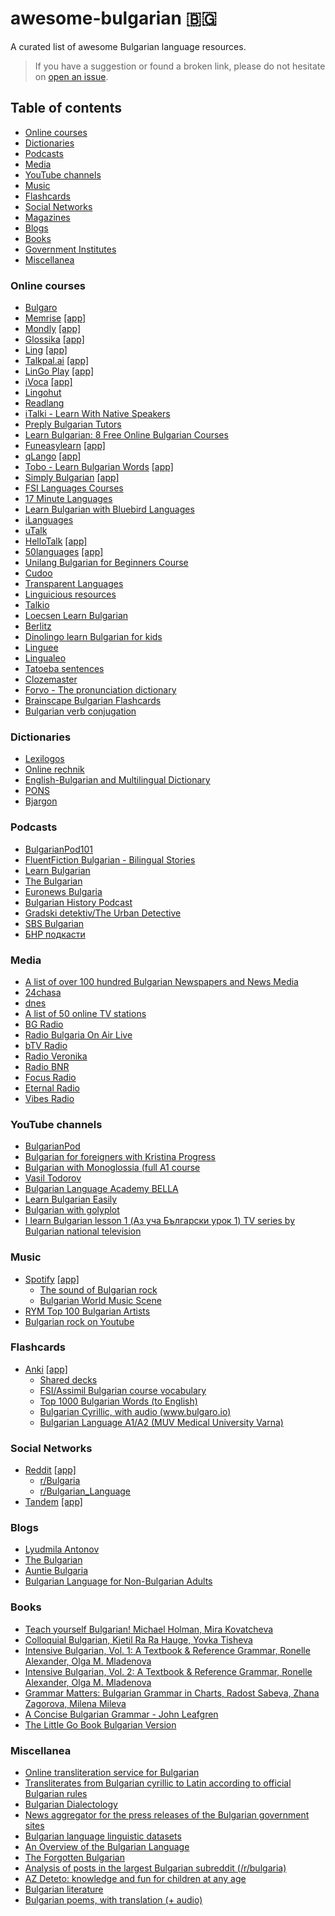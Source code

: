 # awesome-bulgarian :bulgaria:
A curated list of awesome Bulgarian language resources.

> If you have a suggestion or found a broken link, please do not hesitate on [open an issue](https://github.com/cvic/awesome-bulgarian/issues).

## Table of contents
* [Online courses](#online-courses)
* [Dictionaries](#dictionaries)
* [Podcasts](#podcasts)
* [Media](#media)
* [YouTube channels](#youtube-channels)
* [Music](#music)
* [Flashcards](#flashcards)
* [Social Networks](#social-networks)
* [Magazines](#magazines)
* [Blogs](#blogs)
* [Books](#books)
* [Government Institutes](#government-institutes)
* [Miscellanea](#miscellanea)

### Online courses
* [Bulgaro](https://www.bulgaro.io/learn-bulgarian)
* [Memrise](https://www.memrise.com/) [\[app\]](https://play.google.com/store/apps/details?id=com.memrise.android.memrisecompanion)
* [Mondly](https://www.mondly.com/blog/learn-bulgarian-online/) [\[app\]](https://play.google.com/store/apps/details?id=com.atistudios.mondly.languages)
* [Glossika](https://ai.glossika.com/language/learn-bulgarian) [\[app\]](https://play.google.com/store/apps/details?id=com.glossika.ai)
* [Ling](https://ling-app.com/learn-bulgarian) [\[app\]](https://play.google.com/store/apps/details?id=com.simyasolutions.ling.universal)
* [Talkpal.ai](https://talkpal.ai/learn-bulgarian) [\[app\]](https://play.google.com/store/apps/details?id=ai.talkpal)
* [LinGo Play](https://www.lingo-play.com/en/learn-bulgarian-language) [\[app\]](https://play.google.com/store/apps/details?id=ru.ipartner.lingo)
* [iVoca](https://ivoca.io/index-app-bulgarian.html) [\[app\]](https://play.google.com/store/apps/details?id=io.ivoca.conversationbulgarian)
* [Lingohut](https://www.lingohut.com/en/l113/learn-bulgarian)
* [Readlang](https://readlang.com/bg/dashboard)
* [iTalki - Learn With Native Speakers](https://www.italki.com/en/teachers/bulgarian)
* [Preply Bulgarian Tutors](https://preply.com/en/online/bulgarian-tutors)
* [Learn Bulgarian: 8 Free Online Bulgarian Courses](https://www.livelingua.com/courses/Bulgarian)
* [Funeasylearn](https://www.funeasylearn.com/learn-bulgarian) [\[app\]](https://play.google.com/store/apps/details?id=com.funeasylearn.bulgarian)
* [qLango](https://qlango.com/languages) [\[app\]](https://play.google.com/store/apps/details?id=co.uk.exocron.android.qlango)
* [Tobo - Learn Bulgarian Words](https://www.toboapp.com) [\[app\]](https://play.google.com/store/apps/details?id=com.learn.common.bulgarian.vocabulary.words.learning.phrases)
* [Simply Bulgarian](https://simplylearnapp.com/bulgarian/index.html) [\[app\]](https://play.google.com/store/apps/details?id=simply.learn.bulgarian)
* [FSI Languages Courses](https://fsi-languages.yojik.eu/languages/oldfsi/languages/bulgarian.html)
* [17 Minute Languages](https://www.17-minute-languages.com/en/learn-bulgarian)
* [Learn Bulgarian with Bluebird Languages](https://bluebirdlanguages.com)
* [iLanguages](https://ilanguages.org/bulgarian.php)
* [uTalk](https://utalk.com/en/plans/bulgarian)
* [HelloTalk](https://www.hellotalk.com) [\[app\]](https://play.google.com/store/apps/details?id=com.hellotalk)
* [50languages](https://www.50languages.com/learn-more-about-bulgarian) [\[app\]](https://play.google.com/store/apps/details?id=mobi.steps.fiftylanguages)
* [Unilang Bulgarian for Beginners Course](https://unilang.org/course.php?res=60)
* [Cudoo](https://cudoo.com/product-category/languages/bulgarian/)
* [Transparent Languages](https://www.transparent.com/courses#/bulgarian?vis=individual&hash=individuals)
* [Linguicious resources](https://linguicious.com/en/study-bulgarian)
* [Talkio](https://www.talkio.ai/languages/bg-bg)
* [Loecsen Learn Bulgarian](https://www.loecsen.com/en/learn-bulgarian#/en/Essentials)
* [Berlitz](https://www.berlitz.com/languages/bulgarian)
* [Dinolingo learn Bulgarian for kids](https://www.dinolingo.com/learn-bulgarian-for-kids)
* [Linguee](https://www.linguee.com)
* [Lingualeo](https://lingualeo.com/en/learn/bg)
* [Tatoeba sentences](https://tatoeba.org/en/sentences/show_all_in/bul/none)
* [Clozemaster](https://www.clozemaster.com/languages/expand-bulgarian-vocabulary)
* [Forvo - The pronunciation dictionary](https://forvo.com/languages/bg/)
* [Brainscape Bulgarian Flashcards](https://www.brainscape.com/subjects/bulgarian)
* [Bulgarian verb conjugation](https://www.verbix.com/languages/bulgarian)

### Dictionaries
* [Lexilogos](https://www.lexilogos.com/english/bulgarian_dictionary.htm)
* [Online rechnik](https://www.onlinerechnik.com)
* [English-Bulgarian and Multilingual Dictionary](https://bgen.dict.cc)
* [PONS](https://en.pons.com/translate/bulgarian-english)
* [Bjargon](https://www.bgjargon.com)

### Podcasts
* [BulgarianPod101](https://www.bulgarianpod101.com)
* [FluentFiction Bulgarian - Bilingual Stories](https://open.spotify.com/show/05XlSaeWRyzzDyI4ZRcVlJ)
* [Learn Bulgarian](https://open.spotify.com/show/4Rag6OZzw3UliR05eDTotk)
* [The Bulgarian](https://open.spotify.com/show/0FtlGMyDzMUcRzJmIfFYXy)
* [Euronews Bulgaria](https://open.spotify.com/show/2LbaJcj1CcUDYPwKgAt9EY)
* [Bulgarian History Podcast](https://www.bghistorypodcast.com)
* [Gradski detektiv/The Urban Detective](https://www.detectivepodcast.com/en/)
* [SBS Bulgarian](https://tunein.com/podcasts/News--Politics-Podcasts/SBS-Bulgarian-p414924/)
* [БНР подкасти](https://soundcloud.com/bnrpodcasts/sets/novinite-na-detski-ezik)

### Media
* [A list of over 100 hundred Bulgarian Newspapers and News Media](http://www.abyznewslinks.com/bulga.htm)
* [24chasa](https://www.24chasa.bg)
* [dnes](https://www.dnes.bg)
* [A list of 50 online TV stations](https://streema.com/radios/country/Bulgaria)
* [BG Radio](https://bg-radio.org)
* [Radio Bulgaria On Air Live](https://www.bgonair.bg/p/radio)
* [bTV Radio](https://btvradio.bg)
* [Radio Veronika](https://www.radioveronika.bg)
* [Radio BNR](https://bnr.bg)
* [Focus Radio](https://www.focus-radio.net)
* [Eternal Radio](https://radio.eternalnetworktm.com)
* [Vibes Radio](https://vibesradio.org)

### YouTube channels
* [BulgarianPod](https://www.youtube.com/@BulgarianPod101/videos)
* [Bulgarian for foreigners with Kristina Progress](https://www.youtube.com/@kristinaprogress/videos)
* [Bulgarian with Monoglossia (full A1 course](https://www.youtube.com/watch?v=oxN58Q2iQC4&list=PLZsGB_rNryBgR76xIf55qb_5LE_rmJsey)
* [Vasil Todorov](https://www.youtube.com/@vasiltodorov405/videos)
* [Bulgarian Language Academy BELLA ](https://www.youtube.com/@bulgarianlanguageacademy2587/videos)
* [Learn Bulgarian Easily](https://www.youtube.com/@learnbulgarian/videos)
* [Bulgarian with golyplot](https://www.youtube.com/@golyplot/videos)
* [I learn Bulgarian lesson 1 (Аз уча Български урок 1) TV series by Bulgarian national television](https://www.youtube.com/watch?v=9NC5zumL2yM&list=PLnEXbUSPy8Rslhj5xJeTb3mT9pqpLOl5N)

### Music
* [Spotify](https://spotify.com/) [\[app\]](https://play.google.com/store/apps/details?id=com.spotify.music)
    * [The sound of Bulgarian rock](https://open.spotify.com/playlist/3VKkzhc2BBXqtDDKgA1L8E)
    * [Bulgarian World Music Scene](https://open.spotify.com/playlist/4uSBdWweUsolmTFv63XVqM)
* [RYM Top 100 Bulgarian Artists](https://rateyourmusic.com/list/Miklak/top_100_bulgarian_artists_on_rym)
* [Bulgarian rock on Youtube](https://www.youtube.com/watch?v=ew204Vi5EvQ&list=PL8elq6vwVConJdc8GyqYrNJwoMgfyxDkF&index=1)

### Flashcards
* [Anki](https://apps.ankiweb.net) [\[app\]](https://play.google.com/store/apps/details?id=com.ichi2.anki)
  * [Shared decks](https://ankiweb.net/shared/decks?search=bulgarian)
  * [FSI/Assimil Bulgarian course vocabulary](https://ankiweb.net/shared/info/541462205)
  * [Top 1000 Bulgarian Words (to English)](https://ankiweb.net/shared/info/1372052043)
  * [Bulgarian Cyrillic, with audio (www.bulgaro.io)](https://ankiweb.net/shared/info/508216650)
  * [Bulgarian Language A1/A2 (MUV Medical University Varna)](https://ankipro.net/library/deck/7758/bulgarian-language-a1a2--muv-medical-university-varna-)

### Social Networks
* [Reddit](https://www.reddit.com/) [\[app\]](https://play.google.com/store/apps/details?id=com.reddit.frontpage)
    * [r/Bulgaria](https://www.reddit.com/r/bulgaria/comments/8wcq5x/so_you_want_to_learn_bulgarian_huh/)
    * [r/Bulgarian_Language](https://www.reddit.com/r/Bulgarian_Language/comments/1e9e6ou/some_resources/)
 * [Tandem](https://www.tandem.net/) [\[app\]](https://play.google.com/store/apps/details?id=net.tandem)

### Blogs 
* [Lyudmila Antonov](https://lyudmilantonov.blogspot.com)
* [The Bulgarian](https://www.thebulgarian.eu)
* [Auntie Bulgaria](https://auntiebulgaria.com)
* [Bulgarian Language for Non-Bulgarian Adults](https://grambulgaria.com)

### Books
* [Teach yourself Bulgarian! Michael Holman, Mira Kovatcheva](https://www.goodreads.com/book/show/1262212.Bulgarian)
* [Colloquial Bulgarian, Kjetil Ra Ra Hauge, Yovka Tisheva](https://www.goodreads.com/book/show/26519366-colloquial-bulgarian)
* [Intensive Bulgarian, Vol. 1: A Textbook & Reference Grammar, Ronelle Alexander, Olga M. Mladenova](https://www.goodreads.com/book/show/1626542.Intensive_Bulgarian_Vol_1)
* [Intensive Bulgarian, Vol. 2: A Textbook & Reference Grammar, Ronelle Alexander, Olga M. Mladenova](https://www.goodreads.com/book/show/1626547.Intensive_Bulgarian_Vol_2)
* [Grammar Matters: Bulgarian Grammar in Charts, Radost Sabeva, Zhana Zagorova, Milena Mileva](https://www.goodreads.com/book/show/25145533-grammar-matters)
* [A Concise Bulgarian Grammar - John Leafgren](http://www.seelrc.org:8080/grammar/mainframe.jsp?nLanguageID=9)
* [The Little Go Book Bulgarian Version](https://github.com/valll94/the-little-go-book-bg)

### Miscellanea
* [Online transliteration service for Bulgarian](https://translit.cc/bg)
* [Transliterates from Bulgarian cyrillic to Latin according to official Bulgarian rules](https://github.com/Efesto/vasov)
* [Bulgarian Dialectology](https://bulgariandialectology.org/status-texts)
* [News aggregator for the press releases of the Bulgarian government sites](https://presscenters.com)
* [Bulgarian language linguistic datasets](https://github.com/seanpm2001/AI2001_Category-Linguistics-SC-Bulgarian)
* [An Overview of the Bulgarian Language](https://www.languagesgulper.com/eng/Bulgarian_language.html)
* [The Forgotten Bulgarian](https://github.com/IvoKara/The-Forgotten-Bulgarian)
* [Analysis of posts in the largest Bulgarian subreddit (/r/bulgaria)](https://github.com/sakelariev/bg-reddit-analysis-notebooks)
* [AZ Deteto: knowledge and fun for children at any age](https://az-deteto.bg)
* [Bulgarian literature](http://www.slovo.bg/authors.php3)
* [Bulgarian poems, with translation (+ audio)](https://www.lyrikline.org/en/authors?nav=1&lang%5B%5D=bg)
